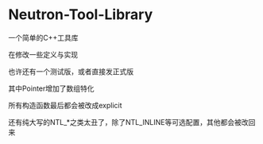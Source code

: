 # Neutron-Tool-Library
一个简单的C++工具库

在修改一些定义与实现

也许还有一个测试版，或者直接发正式版

其中Pointer增加了数组特化

所有构造函数最后都会被改成explicit

还有纯大写的NTL_*之类太丑了，除了NTL_INLINE等可选配置，其他都会被改回来
